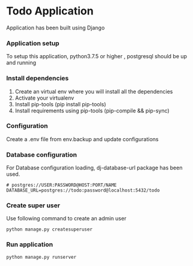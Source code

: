 # Todo Application
Application has been built using Django

### Application setup
To setup this application, python3.7.5 or higher , postgresql should be up and running

### Install dependencies
1. Create an virtual env where you will install all the dependencies
1. Activate your virtualenv
1. Install pip-tools (pip install pip-tools)
1. Install requirements using pip-tools (pip-compile && pip-sync)

### Configuration
Create a .env file from env.backup and update configurations
### Database configuration
For Database configuration loading, dj-database-url package has been used.
```
# postgres://USER:PASSWORD@HOST:PORT/NAME
DATABASE_URL=postgres://todo:password@localhost:5432/todo
```
### Create super user
Use following command to create an admin user
```
python manage.py createsuperuser
```

### Run application
```
python manage.py runserver
```
## 